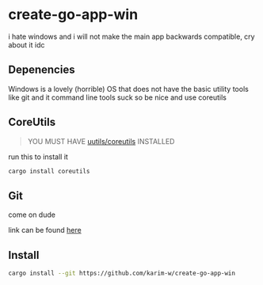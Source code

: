 # create-go-app-win

i hate windows and i will not make the main app backwards compatible, cry about it idc

## Depenencies

Windows is a lovely (horrible) OS that does not have the basic utility tools like git and it command line tools suck so be nice and use coreutils

## CoreUtils

> YOU MUST HAVE [uutils/coreutils](https://github.com/uutils/coreutils) INSTALLED

run this to install it

```bash
cargo install coreutils
```

## Git

come on dude

link can be found [here](https://git-scm.com/book/en/v2/Getting-Started-Installing-Git)

## Install

```bash
cargo install --git https://github.com/karim-w/create-go-app-win
```
